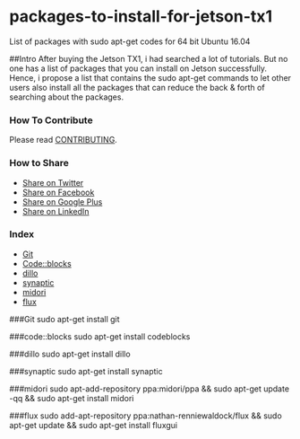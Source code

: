 # packages-to-install-for-jetson-tx1
List of packages with sudo apt-get codes for 64 bit Ubuntu 16.04

##Intro
After buying the Jetson TX1, i had searched a lot of tutorials.  But no one has a list of packages that you can install on Jetson successfully.  Hence, i propose a list that contains the sudo apt-get commands to let other users also install all the packages that can reduce the back & forth of searching about the packages.

### How To Contribute

Please read [CONTRIBUTING](/CONTRIBUTING.md).

### How to Share
+ [Share on Twitter](http://twitter.com/home?status=https://github.com/akarsh/packages-to-install-for-jetson-tx1)
+ [Share on Facebook](http://www.facebook.com/sharer/sharer.php?s=100&p[url]=https://github.com/akarsh/packages-to-install-for-jetson-tx1)
+ [Share on Google Plus](https://plus.google.com/share?url=https://github.com/akarsh/packages-to-install-for-jetson-tx1)
+ [Share on LinkedIn](http://www.linkedin.com/shareArticle?mini=true&url=https://github.com/akarsh/packages-to-install-for-jetson-tx1)

### Index
* [Git](#Git)
* [Code::blocks](#codeblocks)
* [dillo](#dillo)
* [synaptic](#synaptic)
* [midori](#midori)
* [flux](#flux)

###Git
sudo apt-get install git

###code::blocks
sudo apt-get install codeblocks

###dillo
sudo apt-get install dillo

###synaptic
sudo apt-get install synaptic

###midori
sudo apt-add-repository ppa:midori/ppa && sudo apt-get update -qq && sudo apt-get install midori

###flux
sudo add-apt-repository ppa:nathan-renniewaldock/flux && sudo apt-get update && sudo apt-get install fluxgui
